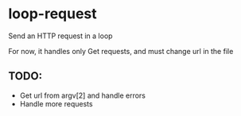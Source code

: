 # loop-request

Send an HTTP request in a loop

For now, it handles only Get requests, and must change url in the file

## TODO:

- Get url from argv[2] and handle errors
- Handle more requests
